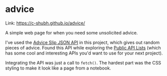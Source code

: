 # advice
Link: https://c-shubh.github.io/advice/

A simple web page for when you need some unsolicited advice.

I've used the [Advice Slip JSON API](https://api.adviceslip.com/) in this project, which gives out random pieces of advice. Found this API while exploring the [Public API Lists](https://github.com/public-api-lists/public-api-lists) (which has some cool and interesting APIs you'd want to use for your next project).

Integrating the API was just a call to `fetch()`. The hardest part was the CSS styling to make it look like a page from a notebook.